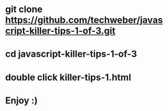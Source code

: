 # git clone https://github.com/techweber/javascript-killer-tips-1-of-3.git
#
# cd javascript-killer-tips-1-of-3
#
# double click killer-tips-1.html
#
# Enjoy :)
